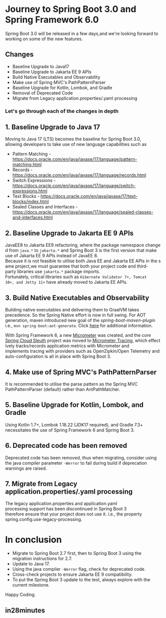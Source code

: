 # Journey to Spring Boot 3.0 and Spring Framework 6.0

Spring Boot 3.0 will be released in a few days,and we're looking forward to working on some of the new features. 

## Changes
 * Baseline Upgrade to Java17
 * Baseline Upgrade to Jakarta EE 9 APIs
 * Build Native Executables and Observability
 * Make use of Spring MVC's PathPatternParser
 * Baseline Upgrade for Kotlin, Lombok, and Gradle
 * Removal of Deprecated Code
 * Migrate from Legacy application.properties/.yaml processing

### Let's go through each of the changes in depth


## 1. Baseline Upgrade to Java 17

Moving to Java 17 (LTS) becomes the baseline for Spring Boot 3.0, allowing developers to take use of new language capabilities such as
* Pattern Matching - https://docs.oracle.com/en/java/javase/17/language/pattern-matching.html
* Records - https://docs.oracle.com/en/java/javase/17/language/records.html
* Switch Expressions - https://docs.oracle.com/en/java/javase/17/language/switch-expressions.html
* Text Blocks - https://docs.oracle.com/en/java/javase/17/text-blocks/index.html
* Sealed Classes and Interfaces - https://docs.oracle.com/en/java/javase/17/language/sealed-classes-and-interfaces.html

## 2. Baseline Upgrade to Jakarta EE 9 APIs

JavaEE8 to Jakarta EE9 refactoring, where the package namespace changed from `java.*` to `jakarta.*` and Spring Boot 3 is the first version that make use of Jakarta EE 9 APIs instead of JavaEE 8.
Because it is not feasible to utilise both Java EE and Jakarta EE APIs in the same project,we must guarantee that both your project code and third-party libraries use `jakarta.*` package imports. 
Fortunately, critical libraries such as `Hibernate Validator 7+, Tomcat 10+, and Jetty 11+` have already moved to Jakarta EE APIs.

## 3. Build Native Executables and Observability
Building native executables and delivering them to GraalVM takes precedence. So the Spring Native effort is now in full swing. For AOT generation, maven  introduced new goal of the *spring-boot-maven-plugin* i.e., `mvn spring-boot:aot-generate`. Click [here](https://spring.io/blog/2022/03/22/initial-aot-support-in-spring-framework-6-0-0-m3) for additional information.

With Spring Framework 6, a new [Micrometer](https://micrometer.io) was created, and the core [Spring Cloud Sleuth](https://spring.io/projects/spring-cloud-sleuth) project was moved to [Micrometer Tracing](https://github.com/micrometer-metrics/tracing/), which effectively tracks/records application metrics with Micrometer and 
implements tracing with providers such as OpenZipkin/Open Telemetry and auto-configuration is all in place with Spring Boot 3.

## 4. Make use of Spring MVC's PathPatternParser
It is recommended to utilise the parse pattern as the Spring MVC PathPatternParser (default) rather than AntPathMatcher.

## 5. Baseline Upgrade for Kotlin, Lombok, and Gradle 
Using Kotlin 1.7+, Lombok 1.18.22 (JDK17 required), and Gradle 7.3+ necessitates the use of Spring Framework 6 and Spring Boot 3.

## 6. Deprecated code has been removed
Deprecated code has been removed, thus when migrating, consider using the java compiler parameter `-Werror` to fail during build if deprecation warnings are raised.

## 7. Migrate from Legacy application.properties/.yaml processing
The legacy application.properties and application.yaml processing support has been discontinued in Spring Boot 3 therefore ensure that your project does not use it. i.e., the property spring.config.use-legacy-processing.

# In conclusion
* Migrate to Spring Boot 2.7 first, then to Spring Boot 3 using the migration instructions for 2.7.
* Update to Java 17.
* Using the java compiler `-Werror` flag, check for deprecated code.
* Cross-check projects to ensure Jakarta EE 9 compatibility.
* To put the Spring Boot 3 update to the test, always explore with the current milestone.

Happy Coding.

## in28minutes
